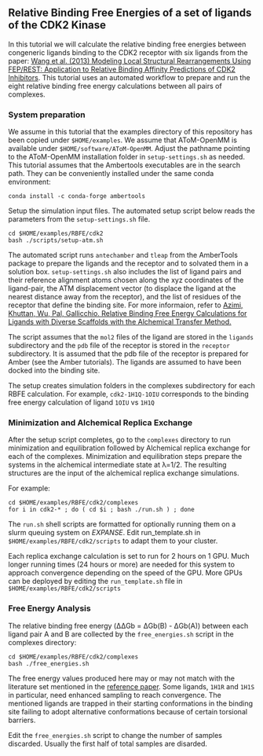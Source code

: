 Relative Binding Free Energies of a set of ligands of the CDK2 Kinase
---------------------------------------------------------------------


In this tutorial we will calculate the relative binding free energies between congeneric ligands binding to the CDK2 receptor with six ligands from the paper: [Wang et al. (2013) Modeling Local Structural Rearrangements Using FEP/REST: Application to Relative Binding Affinity Predictions of CDK2 Inhibitors](https://pubs.acs.org/doi/10.1021/ct300911a). This tutorial uses an automated workflow to prepare and run the eight relative binding free energy calculations between all pairs of complexes.

### System preparation

We assume in this tutorial that the examples directory of this repository has been copied under `$HOME/examples`. We assume that AToM-OpenMM is available under `$HOME/software/AToM-OpenMM`. Adjust the pathname pointing to the AToM-OpenMM installation folder in `setup-settings.sh` as needed. This tutorial assumes that the Ambertools executables are in the search path. They can be conveniently installed under the same conda environment:

`conda install -c conda-forge ambertools`

Setup the simulation input files. The automated setup script below reads the parameters from the `setup-settings.sh` file.

```
cd $HOME/examples/RBFE/cdk2
bash ./scripts/setup-atm.sh
```
The automated script runs `antechamber` and `tleap` from the AmberTools package to prepare the ligands and the receptor and to solvated them in a solution box. `setup-settings.sh` also includes the list of ligand pairs and their reference alignment atoms chosen along the xyz coordinates of the ligand-pair, the ATM displacement vector (to displace the ligand at the nearest distance away from the receptor), and the list of residues of the receptor that define the binding site. For more informaion, refer to [ Azimi, Khuttan, Wu, Pal, Gallicchio. Relative Binding Free Energy Calculations for Ligands with Diverse Scaffolds with the Alchemical Transfer Method.](https://pubs.acs.org/doi/full/10.1021/acs.jcim.1c01129)

The script assumes that the `mol2` files of the ligand are stored in the `ligands` subdirectory and the `pdb` file of the receptor is stored in the `receptor` subdirectory. It is assumed that the pdb file of the receptor is prepared for Amber (see the Amber tutorials). The ligands are assumed to have been docked into the binding site.

The setup creates simulation folders in the complexes subdirectory for each RBFE calculation. For example, `cdk2-1H1Q-1OIU` corresponds to the binding free energy calculation of ligand `1OIU` vs `1H1Q`

### Minimization and Alchemical Replica Exchange

After the setup script completes, go to the `complexes` directory to run minimization and equilibration followed by Alchemical replica exchange for each of the complexes. Minimization and equilibration steps prepare the systems in the alchemical intermediate state at λ=1/2. The resulting structures are the input of the alchemical replica exchange simulations.

For example:

```
cd $HOME/examples/RBFE/cdk2/complexes
for i in cdk2-* ; do ( cd $i ; bash ./run.sh ) ; done
```
The `run.sh` shell scripts are formatted for optionally running them on a slurm queuing system on *EXPANSE*. Edit run_template.sh in `$HOME/examples/RBFE/cdk2/scripts` to adapt them to your cluster.

Each replica exchange calculation is set to run for 2 hours on 1 GPU. Much longer running times (24 hours or more) are needed for this system to approach convergence depending on the speed of the GPU. More GPUs can be deployed by editing the `run_template.sh` file in `$HOME/examples/RBFE/cdk2/scripts`

### Free Energy Analysis
The relative binding free energy (ΔΔGb = ΔGb(B) - ΔGb(A)) between each ligand pair A and B are collected by the `free_energies.sh` script in the complexes directory:

```
cd $HOME/examples/RBFE/cdk2/complexes
bash ./free_energies.sh
```

The free energy values produced here may or may not match with the literature set mentioned in the [reference paper](https://pubs.acs.org/doi/10.1021/ct300911a). Some ligands, `1H1R` and `1H1S` in particular, need enhanced sampling to reach convergence. The mentioned ligands are trapped in their starting conformations in the binding site failing to adopt alternative conformations because of certain torsional barriers. 

Edit the `free_energies.sh` script to change the number of samples discarded. Usually the first half of total samples are disarded. 
